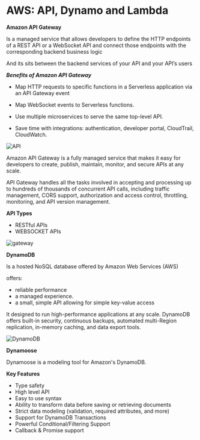 # AWS: API, Dynamo and Lambda

**Amazon API Gateway**

Is a managed service that allows developers to define the HTTP endpoints of a REST API or a WebSocket API and connect those endpoints with the corresponding backend business logic

And its sits between the backend services of your API and your API’s users

***Benefits of Amazon API Gateway***

* Map HTTP requests to specific functions in a Serverless application via an API Gateway event

* Map WebSocket events to Serverless functions.

* Use multiple microservices to serve the same top-level API. 

* Save time with integrations: authentication, developer portal, CloudTrail, CloudWatch. 

![API](https://d2908q01vomqb2.cloudfront.net/1b6453892473a467d07372d45eb05abc2031647a/2018/06/13/api-backends.png)

Amazon API Gateway is a fully managed service that makes it easy for developers to create, publish, maintain, monitor, and secure APIs at any scale.

API Gateway handles all the tasks involved in accepting and processing up to hundreds of thousands of concurrent API calls, including traffic management, CORS support, authorization and access control, throttling, monitoring, and API version management. 

**API Types**

* RESTful APIs
* WEBSOCKET APIs

![gateway](https://d1.awsstatic.com/serverless/New-API-GW-Diagram.c9fc9835d2a9aa00ef90d0ddc4c6402a2536de0d.png)

**DynamoDB**

Is a hosted NoSQL database offered by Amazon Web Services (AWS)

offers:

* reliable performance 
* a managed experience.
* a small, simple API allowing for simple key-value access

It designed to run high-performance applications at any scale. DynamoDB offers built-in security, continuous backups, automated multi-Region replication, in-memory caching, and data export tools. 

![DynamoDB](https://d1.awsstatic.com/product-marketing/DynamoDB/product-page-diagram_Amazon-DynamoDB.a8a97936b804de5abb83fec9329acd03dec33332.png)


**Dynamoose**

Dynamoose is a modeling tool for Amazon's DynamoDB.

**Key Features**

* Type safety
* High level API
* Easy to use syntax
* Ability to transform data before saving or retrieving documents
* Strict data modeling (validation, required attributes, and more)
* Support for DynamoDB Transactions
* Powerful Conditional/Filtering Support
* Callback & Promise support
